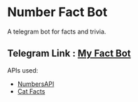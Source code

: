 # Number Fact Bot
A telegram bot for facts and trivia.
## Telegram Link : [My Fact Bot](https://t.me/myfact_bot)

APIs used:
* [NumbersAPI](http://numbersapi.com/)
* [Cat Facts](https://alexwohlbruck.github.io)
